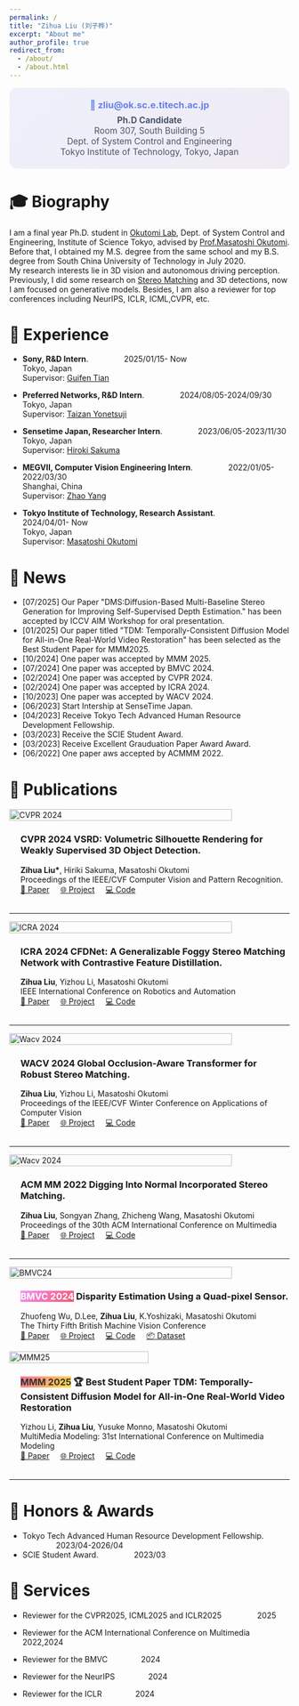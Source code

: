 ```yaml
---
permalink: /
title: "Zihua Liu (刘子桦)"
excerpt: "About me"
author_profile: true
redirect_from: 
  - /about/
  - /about.html
---
```


<div class="header-info" style="text-align: center; margin-bottom: 2em; padding: 1.5em; background: linear-gradient(135deg, rgba(102, 126, 234, 0.1), rgba(118, 75, 162, 0.1)); border-radius: 15px;">
  <h3 style="margin: 0; color: #667eea;">📧 zliu@ok.sc.e.titech.ac.jp</h3>
  <p style="margin: 0.5em 0 0 0; font-size: 1.1em; color: #4a5568;">
    <strong>Ph.D Candidate</strong><br>
    Room 307, South Building 5<br>
    Dept. of System Control and Engineering<br>
    Tokyo Institute of Technology, Tokyo, Japan
  </p>
</div>


🎓 Biography
======
I am a final year Ph.D. student in [Okutomi Lab](http://www.ok.sc.e.titech.ac.jp/), Dept. of System Control and Engineering, Institute of Science Tokyo, advised by [Prof.Masatoshi Okutomi](http://www.ok.sc.e.titech.ac.jp/mem/mxo/okutomi.html). Before that, I obtained my M.S. degree from the same school and my B.S. degree from South China University of Technology in July 2020.   
My research interests lie in 3D vision and autonomous driving perception. Previously, I did some research on [Stereo Matching](http://www.ok.sc.e.titech.ac.jp/res/DeepSM/main.html) and 3D detections, now I am focused on generative models. Besides, I am also a reviewer for top conferences including NeurIPS, ICLR, ICML,CVPR, etc.


💼 Experience
======
*  **Sony, R&D Intern**.  &emsp;&emsp;&emsp;&emsp; 2025/01/15- Now          
   Tokyo, Japan  
   Supervisor: [Guifen Tian](https://scholar.google.co.jp/citations?hl=ja&user=tBAN-dgAAAAJ&view_op=list_works&sortby=pubdate)  


*  **Preferred Networks, R&D Intern**.  &emsp;&emsp;&emsp;&emsp; 2024/08/05-2024/09/30          
   Tokyo, Japan  
   Supervisor: [Taizan Yonetsuji](https://ieeexplore.ieee.org/author/38320112600)  


*  **Sensetime Japan, Researcher Intern**.  &emsp;&emsp;&emsp;&emsp; 2023/06/05-2023/11/30          
   Tokyo, Japan  
   Supervisor: [Hiroki Sakuma](https://www.linkedin.com/in/hiroki-sakuma-9a20a4255/?originalSubdomain=jp)  

*  **MEGVII, Computer Vision Engineering Intern**.  &emsp;&emsp;&emsp;&emsp; 2022/01/05-2022/03/30  
   Shanghai, China  
   Supervisor: [Zhao Yang]() 

*  **Tokyo Institute of Technology, Research Assistant**.  &emsp;&emsp;&emsp;&emsp; 2024/04/01- Now  
   Tokyo, Japan  
   Supervisor: [Masatoshi Okutomi](http://www.ok.sc.e.titech.ac.jp/mem/mxo/okutomi-j.html) 


🔔 News
======
* [07/2025] Our Paper "DMS:Diffusion-Based Multi-Baseline Stereo Generation for Improving Self-Supervised Depth Estimation." has been accepted by ICCV AIM Workshop for oral presentation.
* [01/2025] Our paper titled "TDM: Temporally-Consistent Diffusion Model for All-in-One Real-World Video Restoration" has been selected as the Best Student Paper for MMM2025.
* [10/2024] One paper was accepted by MMM 2025.
* [07/2024] One paper was accepted by BMVC 2024.
* [02/2024] One paper was accepted by CVPR 2024.
* [02/2024] One paper was accepted by ICRA 2024.
* [10/2023] One paper was accepted by WACV 2024. 
* [06/2023] Start Intership at SenseTime Japan.
* [04/2023] Receive Tokyo Tech Advanced Human Resource Development Fellowship.
* [03/2023] Receive the SCIE Student Award. 
* [03/2023] Receive Excellent Grauduation Paper Award Award.
* [06/2022] One paper aws accepted by ACMMM 2022.


📝  Publications 
======
<div style="display: flex; flex-wrap: wrap; align-items: center;">
    <div style="flex: 1 1 300px;">
        <img src="../images/vsrd_cvpr24.jpg" alt="CVPR 2024" style="width: 100%; max-width: 400px;"/>
    </div>
    <div style="flex: 1 1 300px; margin-left: 20px;">
        <h3><span class="conf-badge cvpr">CVPR 2024</span> VSRD: Volumetric Silhouette Rendering for Weakly Supervised 3D Object Detection. </h3>
        <p><b>Zihua Liu*</b>, Hiriki Sakuma, Masatoshi Okutomi<br>  Proceedings of the IEEE/CVF Computer Vision and Pattern Recognition. <br> <a href="https://arxiv.org/abs/2404.00149">📄 Paper</a>  &nbsp; &nbsp;   <a href="http://www.ok.sc.e.titech.ac.jp/res/VSRD/">🌐 Project</a> &nbsp; &nbsp; <a href="https://github.com/skmhrk1209/VSRD">💻 Code</a>
        </p>
    </div>
</div>

---

<div style="display: flex; flex-wrap: wrap; align-items: center;">
    <div style="flex: 1 1 300px;">
        <img src="../images/icra2024.png" alt="ICRA 2024" style="width: 100%; max-width: 400px;"/>
    </div>
    <div style="flex: 1 1 300px; margin-left: 20px;">
        <h3><span class="conf-badge icra">ICRA 2024</span> CFDNet: A Generalizable Foggy Stereo Matching Network with Contrastive Feature Distillation. </h3>
        <p><b>Zihua Liu</b>, Yizhou Li, Masatoshi Okutomi<br>  IEEE International Conference on Robotics and Automation <br> <a href="https://arxiv.org/abs/2402.18181">📄 Paper</a>  &nbsp; &nbsp;   <a href="http://www.ok.sc.e.titech.ac.jp/res/FStereo/icra2024.html">🌐 Project</a> &nbsp; &nbsp; <a href="http://www.ok.sc.e.titech.ac.jp/res/FStereo/icra2024.html">💻 Code</a>
        </p>
    </div>
</div>

---

<div style="display: flex; flex-wrap: wrap; align-items: center;">
    <div style="flex: 1 1 300px;">
        <img src="../images/wacv24.png" alt="Wacv 2024" style="width: 100%; max-width: 400px; height: 5%; max-height: 280px"/>
    </div>
    <div style="flex: 1 1 300px; margin-left: 20px;">
        <h3><span class="conf-badge wacv">WACV 2024</span> Global Occlusion-Aware Transformer for Robust Stereo Matching. </h3>
        <p><b>Zihua Liu</b>, Yizhou Li, Masatoshi Okutomi <br>  Proceedings of the IEEE/CVF Winter Conference on Applications of Computer Vision <br> <a href="https://arxiv.org/abs/2402.18181">📄 Paper</a>  &nbsp; &nbsp;   <a href="https://openaccess.thecvf.com/content/WACV2024/html">🌐 Project</a> &nbsp; &nbsp; <a href="https://github.com/Magicboomliu/GOAT">💻 Code</a>
        </p>
    </div>
</div>

---

<div style="display: flex; flex-wrap: wrap; align-items: center;">
    <div style="flex: 1 1 300px;">
        <img src="../images/acmmm22.png" alt="Wacv 2024" style="width: 100%; max-width: 400px; height: 5%; max-height: 280px"/>
    </div>
    <div style="flex: 1 1 300px; margin-left: 20px;">
        <h3><span class="conf-badge acmmm">ACM MM 2022</span> Digging Into Normal Incorporated Stereo Matching.  </h3>
        <p><b>Zihua Liu</b>, Songyan Zhang, Zhicheng Wang, Masatoshi Okutomi<br> Proceedings of the 30th ACM International Conference on Multimedia <br> <a href="https://dl.acm.org/doi/abs/10.1145/3503161.3548312">📄 Paper</a>  &nbsp; &nbsp;   <a href="http://www.ok.sc.e.titech.ac.jp/res/DeepSM/acmmm22.html">🌐 Project</a> &nbsp; &nbsp; <a href="https://github.com/Magicboomliu/NINet">💻 Code</a>
        </p>
    </div>
</div>

---



<div style="display: flex; flex-wrap: wrap; align-items: center;">
    <div style="flex: 1 1 300px;">
        <img src="../images/bmvc24.png" alt="BMVC24" style="width: 100%; max-width: 400px; height: 5%; max-height: 280px"/>
    </div>
    <div style="flex: 1 1 300px; margin-left: 20px;">
        <h3><span class="conf-badge" style="background: linear-gradient(135deg, #f093fb, #f5576c); color: white;">BMVC 2024</span> Disparity Estimation Using a Quad-pixel Sensor. </h3>
        <p>Zhuofeng Wu, D.Lee, <b>Zihua Liu</b>, K.Yoshizaki, Masatoshi Okutomi <br> The Thirty Fifth British Machine Vision Conference <br> <a href="https://arxiv.org/abs/2409.00665">📄 Paper</a>  &nbsp; &nbsp;   <a href="http://www.ok.sc.e.titech.ac.jp/res/QP/index.html">🌐 Project</a> &nbsp; &nbsp; <a href="https://github.com/Zhuofeng-Wu/QPDNet">💻 Code</a>  &nbsp; &nbsp; <a href="https://www.dropbox.com/scl/fi/0sijedbg2kdqetmw16s9t/QP-Data-Zhuofeng-Wu.zip?rlkey=m33xsb70b4ivk0riyvg4fgk2u&e=1&st=k2fn4zkq&dl=0">📦 Dataset</a>
        </p>
    </div>
</div>


<div style="display: flex; flex-wrap: wrap; align-items: center;">
    <div style="flex: 1 1 300px;">
        <img src="../images/tdm.png" alt="MMM25" style="width: 100%; max-width: 250px; height: 5%; max-height: 280px"/>
    </div>
    <div style="flex: 1 1 300px; margin-left: 20px;">
        <h3><span class="conf-badge" style="background: linear-gradient(135deg, #fa709a, #fee140); color: #333;">MMM 2025</span> <span class="award-badge">🏆 Best Student Paper</span> TDM: Temporally-Consistent Diffusion Model for All-in-One Real-World Video Restoration </h3>
        <p>Yizhou Li, <b>Zihua Liu</b>, Yusuke Monno, Masatoshi Okutomi <br> MultiMedia Modeling: 31st International Conference on Multimedia Modeling <br> <a href="https://link.springer.com/chapter/10.1007/978-981-96-2071-5_12">📄 Paper</a>  &nbsp; &nbsp;   <a href="http://www.ok.sc.e.titech.ac.jp/res/TDM/index.html">🌐 Project</a> &nbsp; &nbsp; <a href="https://github.com/Yizhou-Li-CV/TDM">💻 Code</a>  
        </p>
    </div>
</div>


---



🏅 Honors & Awards 
======
*  Tokyo Tech Advanced Human Resource Development Fellowship. &emsp;&emsp;&emsp;&emsp; 2023/04-2026/04  
*  SCIE Student Award. &emsp;&emsp;&emsp;&emsp; 2023/03 

🤝  Services
======

* Reviewer for the CVPR2025, ICML2025 and ICLR2025  &emsp;&emsp;&emsp;&emsp; 2025                  


* Reviewer for the ACM International Conference on Multimedia  &emsp;&emsp;&emsp;&emsp; 2022,2024                  

* Reviewer for the BMVC  &emsp;&emsp;&emsp;&emsp;2024   

* Reviewer for the NeurIPS &emsp;&emsp;&emsp;&emsp;2024   

* Reviewer for the ICLR &emsp;&emsp;&emsp;&emsp;2024   


